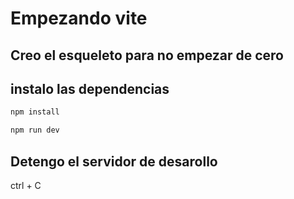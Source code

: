 # Empezando vite

## Creo el esqueleto para no empezar de cero

 ## instalo las dependencias  
``` sh 
npm install
```
``` sh
npm run dev
```

## Detengo el servidor de desarollo

ctrl + C